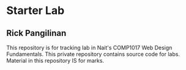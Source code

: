 # Starter Lab

## Rick Pangilinan

This repository is for tracking lab in Nait's COMP1017 Web Design Fundamentals. This private repository contains source code for labs. Material in this repository IS for marks.

